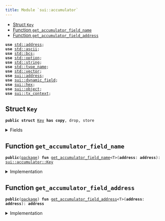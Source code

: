 ```yaml
---
title: Module `sui::accumulator`
---
```




-  [Struct `Key`](#sui_accumulator_Key)
-  [Function `get_accumulator_field_name`](#sui_accumulator_get_accumulator_field_name)
-  [Function `get_accumulator_field_address`](#sui_accumulator_get_accumulator_field_address)


<pre><code><b>use</b> <a href="../std/address.md#std_address">std::address</a>;
<b>use</b> <a href="../std/ascii.md#std_ascii">std::ascii</a>;
<b>use</b> <a href="../std/bcs.md#std_bcs">std::bcs</a>;
<b>use</b> <a href="../std/option.md#std_option">std::option</a>;
<b>use</b> <a href="../std/string.md#std_string">std::string</a>;
<b>use</b> <a href="../std/type_name.md#std_type_name">std::type_name</a>;
<b>use</b> <a href="../std/vector.md#std_vector">std::vector</a>;
<b>use</b> <a href="../sui/address.md#sui_address">sui::address</a>;
<b>use</b> <a href="../sui/dynamic_field.md#sui_dynamic_field">sui::dynamic_field</a>;
<b>use</b> <a href="../sui/hex.md#sui_hex">sui::hex</a>;
<b>use</b> <a href="../sui/object.md#sui_object">sui::object</a>;
<b>use</b> <a href="../sui/tx_context.md#sui_tx_context">sui::tx_context</a>;
</code></pre>



<a name="sui_accumulator_Key"></a>

## Struct `Key`



<pre><code><b>public</b> <b>struct</b> <a href="../sui/accumulator.md#sui_accumulator_Key">Key</a> <b>has</b> <b>copy</b>, drop, store
</code></pre>



<details>
<summary>Fields</summary>


<dl>
<dt>
<code><b>address</b>: <b>address</b></code>
</dt>
<dd>
</dd>
<dt>
<code>ty: vector&lt;u8&gt;</code>
</dt>
<dd>
</dd>
</dl>


</details>

<a name="sui_accumulator_get_accumulator_field_name"></a>

## Function `get_accumulator_field_name`



<pre><code><b>public</b>(<a href="../sui/package.md#sui_package">package</a>) <b>fun</b> <a href="../sui/accumulator.md#sui_accumulator_get_accumulator_field_name">get_accumulator_field_name</a>&lt;T&gt;(<b>address</b>: <b>address</b>): <a href="../sui/accumulator.md#sui_accumulator_Key">sui::accumulator::Key</a>
</code></pre>



<details>
<summary>Implementation</summary>


<pre><code><b>public</b>(<a href="../sui/package.md#sui_package">package</a>) <b>fun</b> <a href="../sui/accumulator.md#sui_accumulator_get_accumulator_field_name">get_accumulator_field_name</a>&lt;T&gt;(<b>address</b>: <b>address</b>): <a href="../sui/accumulator.md#sui_accumulator_Key">Key</a> {
    <b>let</b> ty = type_name::get_with_original_ids&lt;T&gt;().into_string().into_bytes();
    <a href="../sui/accumulator.md#sui_accumulator_Key">Key</a> { <b>address</b>, ty }
}
</code></pre>



</details>

<a name="sui_accumulator_get_accumulator_field_address"></a>

## Function `get_accumulator_field_address`



<pre><code><b>public</b>(<a href="../sui/package.md#sui_package">package</a>) <b>fun</b> <a href="../sui/accumulator.md#sui_accumulator_get_accumulator_field_address">get_accumulator_field_address</a>&lt;T&gt;(<b>address</b>: <b>address</b>): <b>address</b>
</code></pre>



<details>
<summary>Implementation</summary>


<pre><code><b>public</b>(<a href="../sui/package.md#sui_package">package</a>) <b>fun</b> <a href="../sui/accumulator.md#sui_accumulator_get_accumulator_field_address">get_accumulator_field_address</a>&lt;T&gt;(<b>address</b>: <b>address</b>): <b>address</b> {
    <b>let</b> key = <a href="../sui/accumulator.md#sui_accumulator_get_accumulator_field_name">get_accumulator_field_name</a>&lt;T&gt;(<b>address</b>);
    <a href="../sui/dynamic_field.md#sui_dynamic_field_hash_type_and_key">dynamic_field::hash_type_and_key</a>(sui_accumulator_root_address(), key)
}
</code></pre>



</details>
